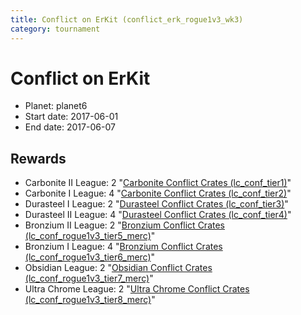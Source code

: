 ```yaml
---
title: Conflict on ErKit (conflict_erk_rogue1v3_wk3)
category: tournament
---
```

# Conflict on ErKit

  * Planet: planet6
  * Start date: 2017-06-01
  * End date: 2017-06-07

## Rewards

  * Carbonite II League: 2 "[Carbonite Conflict Crates (lc_conf_tier1)](lc_conf_tier1.html)"
  * Carbonite I League: 4 "[Carbonite Conflict Crates (lc_conf_tier2)](lc_conf_tier2.html)"
  * Durasteel I League: 2 "[Durasteel Conflict Crates (lc_conf_tier3)](lc_conf_tier3.html)"
  * Durasteel II League: 4 "[Durasteel Conflict Crates (lc_conf_tier4)](lc_conf_tier4.html)"
  * Bronzium II League: 2 "[Bronzium Conflict Crates (lc_conf_rogue1v3_tier5_merc)](lc_conf_rogue1v3_tier5_merc.html)"
  * Bronzium I League: 4 "[Bronzium Conflict Crates (lc_conf_rogue1v3_tier6_merc)](lc_conf_rogue1v3_tier6_merc.html)"
  * Obsidian League: 2 "[Obsidian Conflict Crates (lc_conf_rogue1v3_tier7_merc)](lc_conf_rogue1v3_tier7_merc.html)"
  * Ultra Chrome League: 2 "[Ultra Chrome Conflict Crates (lc_conf_rogue1v3_tier8_merc)](lc_conf_rogue1v3_tier8_merc.html)"
